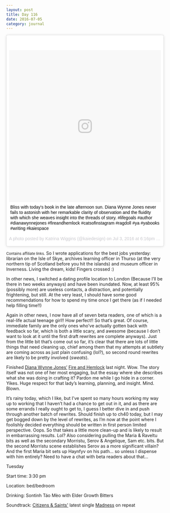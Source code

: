 ```yaml
---
layout: post
title: Day 116
date: 2016-07-05
category: journal
---
```


<blockquote class="instagram-media" data-instgrm-captioned data-instgrm-version="7" style=" background:#FFF; border:0; border-radius:3px; box-shadow:0 0 1px 0 rgba(0,0,0,0.5),0 1px 10px 0 rgba(0,0,0,0.15); margin: 1px; max-width:658px; padding:0; width:99.375%; width:-webkit-calc(100% - 2px); width:calc(100% - 2px);"><div style="padding:8px;"> <div style=" background:#F8F8F8; line-height:0; margin-top:40px; padding:50.0% 0; text-align:center; width:100%;"> <div style=" background:url(data:image/png;base64,iVBORw0KGgoAAAANSUhEUgAAACwAAAAsCAMAAAApWqozAAAABGdBTUEAALGPC/xhBQAAAAFzUkdCAK7OHOkAAAAMUExURczMzPf399fX1+bm5mzY9AMAAADiSURBVDjLvZXbEsMgCES5/P8/t9FuRVCRmU73JWlzosgSIIZURCjo/ad+EQJJB4Hv8BFt+IDpQoCx1wjOSBFhh2XssxEIYn3ulI/6MNReE07UIWJEv8UEOWDS88LY97kqyTliJKKtuYBbruAyVh5wOHiXmpi5we58Ek028czwyuQdLKPG1Bkb4NnM+VeAnfHqn1k4+GPT6uGQcvu2h2OVuIf/gWUFyy8OWEpdyZSa3aVCqpVoVvzZZ2VTnn2wU8qzVjDDetO90GSy9mVLqtgYSy231MxrY6I2gGqjrTY0L8fxCxfCBbhWrsYYAAAAAElFTkSuQmCC); display:block; height:44px; margin:0 auto -44px; position:relative; top:-22px; width:44px;"></div></div> <p style=" margin:8px 0 0 0; padding:0 4px;"> <a href="https://www.instagram.com/p/BHa7goggyNJ/" style=" color:#000; font-family:Arial,sans-serif; font-size:14px; font-style:normal; font-weight:normal; line-height:17px; text-decoration:none; word-wrap:break-word;" target="_blank">Bliss with today&#39;s book in the late afternoon sun. Diana Wynne Jones never fails to astonish with her remarkable clarity of observation and the fluidity with which she weaves insight into the threads of story. #lifegoals #author #dianawynnejones #fireandhemlock #catsofinstagram #ragdoll #ya #yabooks #writing #kaiespace</a></p> <p style=" color:#c9c8cd; font-family:Arial,sans-serif; font-size:14px; line-height:17px; margin-bottom:0; margin-top:8px; overflow:hidden; padding:8px 0 7px; text-align:center; text-overflow:ellipsis; white-space:nowrap;">A photo posted by Katrina Wiggins (@kaiedesign) on <time style=" font-family:Arial,sans-serif; font-size:14px; line-height:17px;" datetime="2016-07-04T01:16:16+00:00">Jul 3, 2016 at 6:16pm PDT</time></p></div></blockquote>
<script async defer src="//platform.instagram.com/en_US/embeds.js"></script>

<small>Contains affiliate links.</small> So I wrote applications for the best jobs yesterday: librarian on the Isle of Skye, archives learning officer in Thurso (at the very northern tip of Scotland before you hit the islands) and museum officer in Inverness. Living the dream, kids! Fingers crossed :)

In other news, I switched a dating profile location to London (Because I’ll be there in two weeks anyways) and have been inundated. Now, at least 95% (possibly more) are useless contacts, a distraction, and potentially frightening, but still. At the very least, I should have some good recommendations for how to spend my time once I get there (as if I needed help filling time!!) 

Again in other news, I now have all of seven beta readers, one of which is a real-life actual teenage girl!! How perfect!! So that’s great. Of course, immediate family are the only ones who’ve actually gotten back with feedback so far, which is both a little scary, and awesome (because I don’t want to look at it until the first draft rewrites are complete anyways). Just from the little bit that’s come out so far, it’s clear that there are lots of little things that need cleaning up, chief among them that my attempts at subtlety are coming across as just plain confusing (lol?), so second round rewrites are likely to be pretty involved (*sweats*).

Finished <a href="https://www.goodreads.com/author/show/4260.Diana_Wynne_Jones" target="_blank">Diana Wynne Jones’</a> <a href="http://amzn.to/29MXPKx" target="_blank">Fire and Hemlock</a> last night. Wow. The story itself was not one of her most engaging, but the essay where she describes what she was doing in crafting it? Pardon me while I go hide in a corner. Yikes. Huge respect for that lady’s learning, planning, and insight. Mind. Blown.

It’s rainy today, which I like, but I’ve spent so many hours working my way up to working that I haven’t had a chance to get out in it, and as there are some errands I really ought to get to, I guess I better dive in and push through another batch of rewrites. Should finish up to ch40 today, but I may get bogged down by the level of rewrites, as I’m now at the point where I foolishly decided everything should be written in first person limited perspective. Oops. So that takes a little more clean-up and is likely to result in embarrassing results. Lol? Also considering pulling the Maria & Raveltu bits as well as the secondary Morristu, Serov & Angelique, Sam etc. bits. But the second Morristu scene establishes Serov as a more significant villain? And the first Maria bit sets up Haynfyv on his path… so unless I dispense with him entirely? Need to have a chat with beta readers about that…

Tuesday

Start time: 3:30 pm

Location: bed/bedroom

Drinking: Sontinh Táo Mèo with Elder Growth Bitters

Soundtrack: <a href="http://www.citizensandsaints.com/" target="_blank">Citizens & Saints'</a> latest single <a href="https://play.spotify.com/track/5DHR1erZUGVng7UtiwxVQd" target="_blank">Madness</a> on repeat
